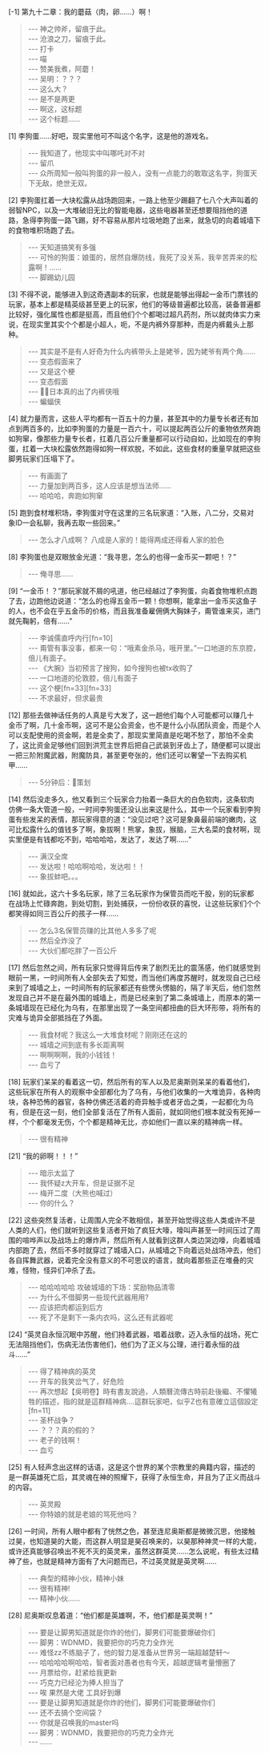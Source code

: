 
[-1] 第九十二章：我的蘑菇（肉，卵……）啊！
>--- 神之帅斧，留痕于此。<br>
>--- 沧浪之刀，留痕于此。<br>
>--- 打卡<br>
>--- 喵<br>
>--- 赞美我煮，阿蘑！<br>
>--- 吴明：？？？<br>
>--- 这么大？<br>
>--- 是不是两更<br>
>--- 啊这，这标题<br>
>--- 这个标题……<br>

[1] 李狗蛋……好吧，现实里他可不叫这个名字，这是他的游戏名。
>--- 我知道了，他现实中叫哪吒对不对<br>
>--- 留爪<br>
>--- 众所周知一般叫狗蛋的非一般人，没有一点能力的敢取这名字，狗蛋天下无敌，绝世无双。<br>

[2] 李狗蛋扛着一大块松露从战场跑回来，一路上他至少踢翻了七八个大声叫着的弱智NPC，以及一大堆破旧无比的智能电器，这些电器甚至还想要阻挡他的道路，急得李狗蛋一路飞踢，好不容易从那片垃圾地跑了出来，就急切的向着城墙下的食物堆积场跑了去。
>--- 天知道搞笑有多强<br>
>--- 可怜的狗蛋：娘蛋的，居然自爆防线，我死了没关系，我辛苦弄来的松露啊！……<br>
>--- 脚踢幼儿园<br>

[3] 不得不说，能够进入到这奇遇副本的玩家，也就是能够出得起一金币门票钱的玩家，基本上都是精英级甚至更上的玩家，他们的等级普遍都比较高，装备普遍都比较好，强化属性也都是挺高，而且他们个个都喝过超凡药剂，所以就肉体实力来说，在现实里其实个个都是小超人，呃，不是内裤外穿那种，而是内裤戴头上那种。
>--- 其实是不是有人好奇为什么内裤带头上是姥爷，因为姥爷有两个角……<br>
>--- 变态假面来了<br>
>--- 又是这个梗<br>
>--- 变态假面<br>
>--- 🌝🌝日本真的出了内裤侠哦<br>
>--- 蝙蝠侠<br>

[4] 就力量而言，这些人平均都有一百五十的力量，甚至其中的力量专长者还有加点到两百多的，比如李狗蛋的力量是一百六十，可以提起两百公斤的重物依然奔跑如狗窜，像那些力量专长者，扛着几百公斤重量都可以行动自如，比如现在的李狗蛋，扛着一大块松露依然跑得如狗一样欢脱，不如此，这些食材的重量早就把这些脚男玩家们压塌下了。
>--- 有画面了<br>
>--- 力量加到两百多，这人应该是想当法师……<br>
>--- 哈哈哈，奔跑如狗窜<br>

[5] 跑到食材堆积场，李狗蛋对守在这里的三名玩家道：“入账，八二分，交易对象ID一会私聊，我再去取一些回来。”
>--- 怎么才八成啊？
八成是人家的！能得两成还得看人家的脸色<br>

[8] 李狗蛋也是双眼放金光道：“我寻思，怎么的也得一金币买一颗吧！？”
>--- 俺寻思……<br>

[9] “一金币！？”那玩家就不屑的吼道，他已经越过了李狗蛋，向着食物堆积点跑了去，边跑他边说道：“怎么的也得五金币一颗！你想啊，能拿出一金币买这鱼子的人，也不会在乎五金币的价格，而且我准备雇佣俩大胸妹子，甭管谁来买，进门就先鞠躬，倍有……”
>--- 李诚儒直呼内行[fn=10]<br>
>--- 甭管有事没事，都来一句：“哦素金杀马，哦开里。”一口地道的东京腔，倍儿有面子。<br>
>--- 《大腕》当初预言了搜狗，如今搜狗也被tx收购了<br>
>--- 一口地道的伦敦腔，倍儿有面子<br>
>--- 这个梗[fn=33][fn=33]<br>
>--- 不求最好，但求最贵<br>

[12] 那些去做神话任务的人真是亏大发了，这一趟他们每个人可能都可以赚几十金币了啊，几十金币啊，这可不是公会资金，也不是什么小队团队资金，而是个人可以支配使用的资金啊，若是全卖了，那现实里简直是吃喝不愁了，那怕不全卖了，这比资金足够他们回到洪荒主世界后把自己武装到牙齿上了，随便都可以提出一把三阶附魔武器，附魔防具，甚至更夸张的，他们还可以奢望一下去购买机甲……
>--- 5分钟后：🐶策划<br>

[14] 然后没走多久，他又看到三个玩家合力抬着一条巨大的白色软肉，这条软肉仿佛一条大管道一般，一时间李狗蛋还没认出来这是什么，其中一个玩家看到李狗蛋有些发呆的表情，那玩家得意的道：“没见过吧？这可是象鼻最前端的嫩肉，这可比松露什么的值钱多了啊，象拔啊！熊掌，象拔，猴脑，三大名菜的食材啊，现实里便是有钱都吃不到，哈哈哈哈，发达了，发达了啊……”
>--- 满汉全席<br>
>--- 发达啦！哈哈啊哈哈，发达啦！！<br>
>--- 象拔蚌吧。。。<br>

[16] 就如此，这六十多名玩家，除了三名玩家作为保管员而吃干股，别的玩家都在战场上忙碌奔跑，到处切割，到处捕获，一份份收获的喜悦，让这些玩家们个个都笑得如同三百公斤的孩子一样……
>--- 怎么3名保管员赚的比其他人多多了呢<br>
>--- 然后全炸没了<br>
>--- 大伙们都吃胖了一百公斤<br>

[17] 然后忽然之间，所有玩家只觉得背后传来了剧烈无比的震荡感，他们就感觉到眼前一黑，一时间所有人全部失去了知觉，而当他们再度苏醒时，就发现自己已经来到了城墙之上，一时间所有的玩家都还有些愣头愣脑的，隔了半天后，他们忽然发现自己并不是在最外围的城墙上，而是已经来到了第二条城墙上，而原本的第一条城墙现在已经化为乌有，在那里出现了一条空间都扭曲的巨大环形带，将所有的灾难与诡异全部抵挡在了外面。
>--- 我食材呢？我这么一大堆食材呢？刚刚还在这的<br>
>--- 城墙之间到底有多长距离啊<br>
>--- 啊啊啊啊，我的小钱钱！<br>
>--- 血亏了<br>

[18] 玩家们呆呆的看着这一切，然后所有的军人以及尼奥斯则呆呆的看着他们，这些玩家在所有人的观察中全部都化为了乌有，与他们收集的一大堆诡异，各种肉块，各种恐怖的器官，各种仿佛还活着的奇异触手或者牙齿之类，一起都化为乌有，但是在这一刻，他们全部复活在了所有人面前，就如同他们根本就没有死掉一样，个个都毫发无伤，个个都是精神无比，亦如他们一直以来的精神病一样。
>--- 很有精神<br>

[21] “我的卵啊！！！”
>--- 暗示太监了<br>
>--- 我怀疑z大开车，但是证据不足<br>
>--- 梅开二度（大熊也喊过）<br>
>--- 你的什么？<br>

[22] 这些突然复活者，让周围人完全不敢相信，甚至开始觉得这些人类或许不是人类的人们，他们就听到这些复活者开始了疯狂大嚎，嚎叫声甚至一时间压过了周围的喧哗声以及战场上的爆炸声，然后所有人就看到这群人类边哭边嚎，向着城墙内部跑了去，然后不多时就穿过了城墙入口，从城墙之下向着远处战场冲去，他们各自挥舞武器，说着完全没有意义的不可思议的语言，就向着那些正在堆叠的灾难，怪物，怪异们冲杀了去。
>--- 哈哈哈哈哈 攻破城墙的下场：奖励物品清零<br>
>--- 为什么不借脚男一些现代武器用用?<br>
>--- 应该把肉都运到后方<br>
>--- 死了不是剩下一条内衣吗，这么还有武器呢<br>

[24] “英灵自永恒沉眠中苏醒，他们持着武器，唱着战歌，迈入永恒的战场，死亡无法阻挡他们，伤病无法伤害他们，他们为了正义与公理，进行着永恒的战斗……”
>--- 得了精神病的英灵<br>
>--- 开车的我笑岔气了，好危险<br>
>--- 再次想起【吳明卷】時有書友說過，人類曆流傳古時前赴後繼、不懼犧牲的描述，指的就是這群精神病‥‥這群玩家吧，似乎Z也有意確立這個設定　[fn=11]<br>
>--- 圣杯战争？<br>
>--- ？？？真的假的？<br>
>--- 老子的钱啊！<br>
>--- 血亏<br>

[25] 有人轻声念出这样的话语，这是这个世界的某个宗教里的典籍内容，描述的是一群英雄死亡后，其灵魂在神的照耀下，获得了永恒生命，并且为了正义而战斗的内容。
>--- 英灵殿<br>
>--- 你特娘的就是老娘的骂死他吗？<br>

[26] 一时间，所有人眼中都有了恍然之色，甚至连尼奥斯都是微微沉思，他接触过昊，也知道昊的大能，而这群人明显是昊召唤来的，以昊那种神灵一样的大能，或许还真能够召唤出不死不灭的英灵来，虽然这群英灵……怎么说呢，有些太过精神了些，也就是精神方面有了大问题而已，不过英灵就是英灵啊……
>--- 典型的精神小伙，精神小妹<br>
>--- 很有精神!<br>
>--- 精神小伙……<br>

[28] 尼奥斯叹息着道：“他们都是英雄啊，不，他们都是英灵啊！”
>--- 要是让脚男知道就是你炸的他们，脚男们可能要爆破你们<br>
>--- 脚男：WDNMD，我要把你的巧克力全炸光<br>
>--- 难怪zz不练脑子了，他的智力是准备从世界另一端超越楚轩～<br>
>--- 哈哈哈哈啊哈哈，智者面对愚者也有今天，超越逻辑考量懵圈了<br>
>--- 月票给你，赶紧给我更新<br>
>--- 巧克力已经沦为捧人担当了<br>
>--- 唉 果然是大佬 工具好到爆<br>
>--- 要是让脚男知道就是你炸的他们，脚男们可能要爆破你们<br>
>--- 还不去搞个空间袋？<br>
>--- 你就是召唤我的master吗<br>
>--- 脚男：WDNMD，我要把你的巧克力全炸光<br>
>--- ......<br>
